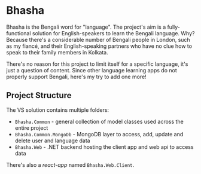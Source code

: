# Bhasha

Bhasha is the Bengali word for "language". The project's aim is a fully-functional solution for English-speakers to learn the Bengali language. Why? Because there's a considerable number of Bengali people in London, such as my fiancé, and their English-speaking partners who have no clue how to speak to their family members in Kolkata. 

There's no reason for this project to limit itself for a specific language, it's just a question of content. Since other language learning apps do not properly support Bengali, here's my try to add one more!

## Project Structure

The VS solution contains multiple folders:
* `Bhasha.Common` - general collection of model classes used across the entire project
* `Bhasha.Common.MongoDb` - MongoDB layer to access, add, update and delete user and language data
* `Bhasha.Web` - .NET backend hosting the client app and web api to access data

There's also a _react-app_ named `Bhasha.Web.Client`. 
